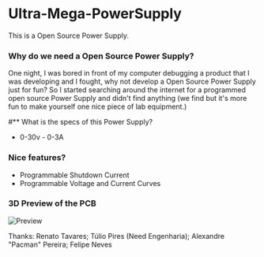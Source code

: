 # Ultra-Mega-PowerSupply 

This is a Open Source Power Supply.

### Why do we need a Open Source Power Supply?
One night, I was bored in front of my computer debugging a product that I was developing and I fought, why not develop a Open Source Power Supply just for fun?
So I started searching around the internet for a programmed open source Power Supply and didn't find anything (we find but it's more fun to make yourself one nice piece of lab equipment.)

#** What is the specs of this Power Supply?	
- 0-30v - 0-3A

### Nice features?
- Programmable Shutdown Current	
- Programmable Voltage and Current Curves

### 3D Preview of the PCB
![Preview](https://github.com/PY1CX/Ultra-Mega-PowerSupply/blob/master/PCB.png?raw=true)


Thanks:
Renato Tavares;
Túlio Pires (Need Engenharia);
Alexandre "Pacman" Pereira;
Felipe Neves

